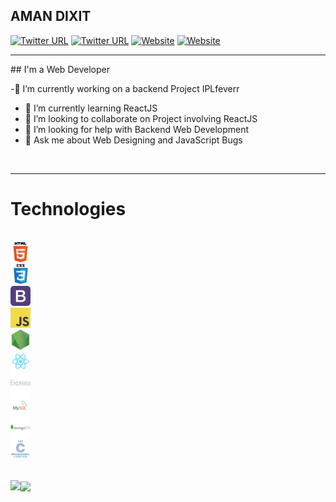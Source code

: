 ## AMAN DIXIT 
[<img alt="Twitter URL" width="150px" src="https://img.shields.io/twitter/url?color=gray&label=aman-dixit&logo=linkedin&logoColor=white&style=plastice&url=https%3A%2F%2Fwww.linkedin.com%2Fin%2Faman-dixit-b371b9190%2F">][linkedin]
[<img alt="Twitter URL" width="150px" src="https://img.shields.io/twitter/url?color=gray&label=lazyamaan&logo=gmail&logoColor=white&style=plastic&url=https%3A%2F%2Fwww.linkedin.com%2Fin%2Faman-dixit-b371b9190%2F">][gmail]
[<img alt="Website" width="150px" src="https://img.shields.io/website?down_color=red&down_message=offline&label=devaman&logo=netlify&up_color=blue&up_message=online&url=https%3A%2F%2Fdevwebaman.netlify.app%2F">][profile]
[<img alt="Website" width="150px" src="https://komarev.com/ghpvc/?username=AMAN123956&style=flat">][profile]


<hr />
## I'm a Web Developer

-🔭 I’m currently working on a backend Project IPLfeverr           
- 🌱 I’m currently learning ReactJS
- 👯 I’m looking to collaborate on Project involving ReactJS
- 🤔 I’m looking for help with Backend Web Development
- 💬 Ask me about Web Designing and JavaScript Bugs

<br />
<hr />

<h1 align="left">Technologies</h1>
 
<p align="left">
<code>
<img height="32" width="32" src="https://raw.githubusercontent.com/github/explore/80688e429a7d4ef2fca1e82350fe8e3517d3494d/topics/html/html.png" />
<img height="32" width="32" src="https://raw.githubusercontent.com/github/explore/80688e429a7d4ef2fca1e82350fe8e3517d3494d/topics/css/css.png" />
<img height="32" width="32" src="https://raw.githubusercontent.com/github/explore/80688e429a7d4ef2fca1e82350fe8e3517d3494d/topics/bootstrap/bootstrap.png" />
<img height="32" width="32" src="https://raw.githubusercontent.com/github/explore/80688e429a7d4ef2fca1e82350fe8e3517d3494d/topics/javascript/javascript.png" />
<img height="32" width="32" src="https://raw.githubusercontent.com/github/explore/80688e429a7d4ef2fca1e82350fe8e3517d3494d/topics/nodejs/nodejs.png" />
<img height="32" width="32" src="https://raw.githubusercontent.com/github/explore/80688e429a7d4ef2fca1e82350fe8e3517d3494d/topics/react/react.png" />
<img height="32" width="32" src="https://raw.githubusercontent.com/github/explore/80688e429a7d4ef2fca1e82350fe8e3517d3494d/topics/express/express.png" />
<img height="32" width="32" src="https://raw.githubusercontent.com/github/explore/80688e429a7d4ef2fca1e82350fe8e3517d3494d/topics/mysql/mysql.png" />
<img height="32" width="32" src="https://raw.githubusercontent.com/github/explore/80688e429a7d4ef2fca1e82350fe8e3517d3494d/topics/mongodb/mongodb.png" />
<img height="32" width="32" src="https://raw.githubusercontent.com/github/explore/80688e429a7d4ef2fca1e82350fe8e3517d3494d/topics/c/c.png" />

</code>
</p>

<img align="left" src="https://github-readme-stats.vercel.app/api/top-langs/?username=AMAN123956&theme=cobalt" />
<img align="center" src="https://github-readme-stats.vercel.app/api?username=AMAN123956&show_icons=true&hide=contribs,issues&theme=cobalt" />



<br />
<br />

[website]:  https://iplfeverr.herokuapp.com/
[linkedin]:  https://www.linkedin.com/in/aman-dixit-b371b9190/
[gmail]:  mailto:amandixit033@gmail.com
[profile]: https://devwebaman.netlify.app/
